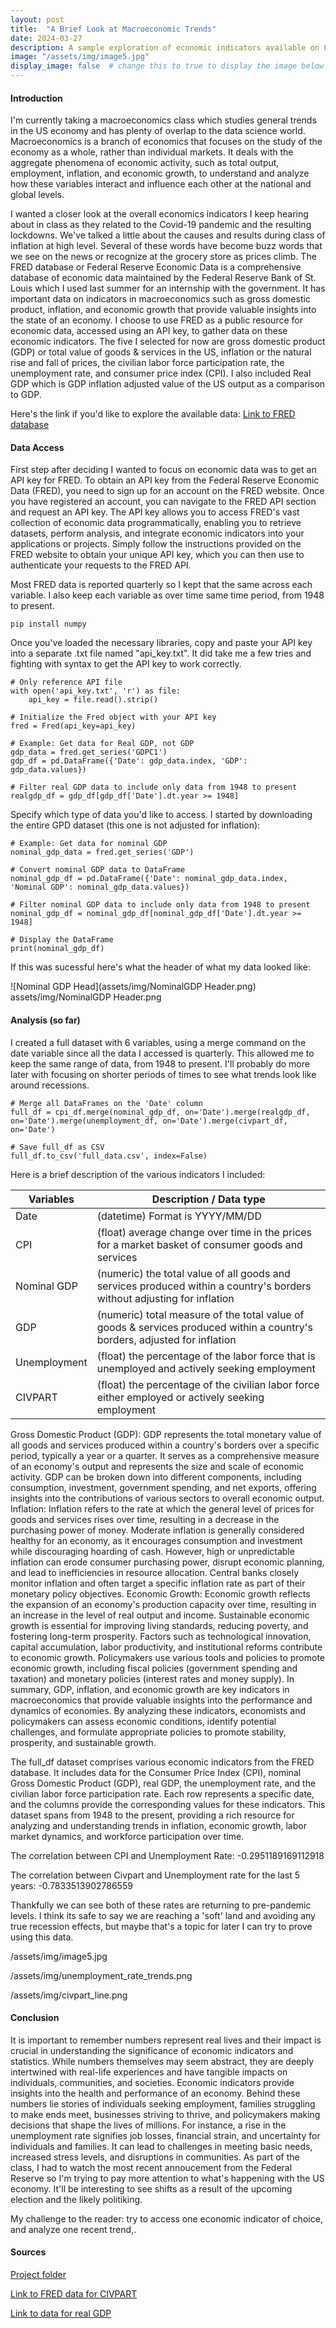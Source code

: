 ```yaml
---
layout: post
title:  "A Brief Look at Macroeconomic Trends"
date: 2024-03-27
description: A sample exploration of economic indicators available on FRED   
image: "/assets/img/image5.jpg"
display_image: false  # change this to true to display the image below the banner 
---
```


#### Introduction
I'm currently taking a macroeconomics class which studies general trends in the US economy and has plenty of overlap to the data science world. Macroeconomics is a branch of economics that focuses on the study of the economy as a whole, rather than individual markets. It deals with the aggregate phenomena of economic activity, such as total output, employment, inflation, and economic growth, to understand and analyze how these variables interact and influence each other at the national and global levels. 

I wanted a closer look at the overall economics indicators I keep hearing about in class as they related to the Covid-19 pandemic and the resulting lockdowns. We've talked a little about the causes and results during class of inflation at high level. Several of these words have become buzz words that we see on the news or recognize at the grocery store as prices climb. The FRED database or Federal Reserve Economic Data is a comprehensive database of economic data maintained by the Federal Reserve Bank of St. Louis which I used last summer for an internship with the government. It has important data on indicators in macroeconomics such as gross domestic product, inflation, and economic growth that provide valuable insights into the state of an economy. I choose to use FRED as a public resource for economic data, accessed using an API key, to gather data on these economic indicators. The five I selected for now are gross domestic product (GDP) or total value of goods & services in the US, inflation or the natural rise and fall of prices, the civilian labor force participation rate, the unemployment rate, and consumer price index (CPI).  I also included Real GDP which is GDP inflation adjusted value of the US output as a comparison to GDP.

Here's the link if you'd like to explore the available data: [Link to FRED database](https://fred.stlouisfed.org)

#### Data Access

First step after deciding I wanted to focus on economic data was to get an API key for FRED. To obtain an API key from the Federal Reserve Economic Data (FRED), you need to sign up for an account on the FRED website. Once you have registered an account, you can navigate to the FRED API section and request an API key. The API key allows you to access FRED's vast collection of economic data programmatically, enabling you to retrieve datasets, perform analysis, and integrate economic indicators into your applications or projects. Simply follow the instructions provided on the FRED website to obtain your unique API key, which you can then use to authenticate your requests to the FRED API.

Most FRED data is reported quarterly so I kept that the same across each variable. I also keep each variable as over time same time period, from 1948 to present.

```
pip install numpy
```
Once you've loaded the necessary libraries, copy and paste your API key into a separate .txt file named "api_key.txt". It did take me a few tries and fighting with syntax to get the API key to work correctly.
```
# Only reference API file
with open('api_key.txt', 'r') as file:
    api_key = file.read().strip()

# Initialize the Fred object with your API key
fred = Fred(api_key=api_key)

# Example: Get data for Real GDP, not GDP
gdp_data = fred.get_series('GDPC1')
gdp_df = pd.DataFrame({'Date': gdp_data.index, 'GDP': gdp_data.values})

# Filter real GDP data to include only data from 1948 to present
realgdp_df = gdp_df[gdp_df['Date'].dt.year >= 1948]
```

Specify which type of data you'd like to access. I started by downloading the entire GPD dataset (this one is not adjusted for inflation):

```
# Example: Get data for nominal GDP
nominal_gdp_data = fred.get_series('GDP')

# Convert nominal GDP data to DataFrame
nominal_gdp_df = pd.DataFrame({'Date': nominal_gdp_data.index, 'Nominal GDP': nominal_gdp_data.values})

# Filter nominal GDP data to include only data from 1948 to present
nominal_gdp_df = nominal_gdp_df[nominal_gdp_df['Date'].dt.year >= 1948]

# Display the DataFrame
print(nominal_gdp_df)
```
If this was sucessful here's what the header of what my data looked like:

![Nominal GDP Head](assets/img/NominalGDP Header.png)
assets/img/NominalGDP Header.png


#### Analysis (so far)

I created a full dataset with 6 variables, using a merge command on the date variable since all the data I accessed is quarterly. This allowed me to keep the same range of data, from 1948 to present. I'll probably do more later with focusing on shorter periods of times to see what trends look like around recessions.

```
# Merge all DataFrames on the 'Date' column
full_df = cpi_df.merge(nominal_gdp_df, on='Date').merge(realgdp_df, on='Date').merge(unemployment_df, on='Date').merge(civpart_df, on='Date')

# Save full_df as CSV
full_df.to_csv('full_data.csv', index=False)
```

Here is a brief description of the various indicators I included:

| Variables    | Description / Data type                                  |
| ------------ | ---------------------------------------------------------|
| Date         | (datetime) Format is YYYY/MM/DD                          |
| CPI          | (float) average change over time in the prices for a market basket of consumer goods and services |
| Nominal GDP  | (numeric) the total value of all goods and services produced within a country's borders without adjusting for inflation  |
| GDP          | (numeric) total measure of the total value of goods & services produced within a country's borders, adjusted for inflation |
| Unemployment | (float) the percentage of the labor force that is unemployed and actively seeking employment |
| CIVPART      | (float) the percentage of the civilian labor force either employed or actively seeking employment |


Gross Domestic Product (GDP):
GDP represents the total monetary value of all goods and services produced within a country's borders over a specific period, typically a year or a quarter. It serves as a comprehensive measure of an economy's output and represents the size and scale of economic activity. GDP can be broken down into different components, including consumption, investment, government spending, and net exports, offering insights into the contributions of various sectors to overall economic output.
Inflation:
Inflation refers to the rate at which the general level of prices for goods and services rises over time, resulting in a decrease in the purchasing power of money. Moderate inflation is generally considered healthy for an economy, as it encourages consumption and investment while discouraging hoarding of cash. However, high or unpredictable inflation can erode consumer purchasing power, disrupt economic planning, and lead to inefficiencies in resource allocation. Central banks closely monitor inflation and often target a specific inflation rate as part of their monetary policy objectives.
Economic Growth:
Economic growth reflects the expansion of an economy's production capacity over time, resulting in an increase in the level of real output and income. Sustainable economic growth is essential for improving living standards, reducing poverty, and fostering long-term prosperity. Factors such as technological innovation, capital accumulation, labor productivity, and institutional reforms contribute to economic growth. Policymakers use various tools and policies to promote economic growth, including fiscal policies (government spending and taxation) and monetary policies (interest rates and money supply).
In summary, GDP, inflation, and economic growth are key indicators in macroeconomics that provide valuable insights into the performance and dynamics of economies. By analyzing these indicators, economists and policymakers can assess economic conditions, identify potential challenges, and formulate appropriate policies to promote stability, prosperity, and sustainable growth.

The full_df dataset comprises various economic indicators from the FRED database. It includes data for the Consumer Price Index (CPI), nominal Gross Domestic Product (GDP), real GDP, the unemployment rate, and the civilian labor force participation rate. Each row represents a specific date, and the columns provide the corresponding values for these indicators. This dataset spans from 1948 to the present, providing a rich resource for analyzing and understanding trends in inflation, economic growth, labor market dynamics, and workforce participation over time.


The correlation between CPI and Unemployment Rate: -0.2951189169112918

The correlation between Civpart and Unemployment rate for the last 5 years: -0.7833513902786559

Thankfully we can see both of these rates are returning to pre-pandemic levels. I think its safe to say we are reaching a 'soft' land and avoiding any true recession effects, but maybe that's a topic for later I can try to prove using this data.

/assets/img/image5.jpg

/assets/img/unemployment_rate_trends.png

/assets/img/civpart_line.png

#### Conclusion
It is important to remember numbers represent real lives and their impact is crucial in understanding the significance of economic indicators and statistics. While numbers themselves may seem abstract, they are deeply intertwined with real-life experiences and have tangible impacts on individuals, communities, and societies. Economic indicators provide insights into the health and performance of an economy. Behind these numbers lie stories of individuals seeking employment, families struggling to make ends meet, businesses striving to thrive, and policymakers making decisions that shape the lives of millions. For instance, a rise in the unemployment rate signifies job losses, financial strain, and uncertainty for individuals and families. It can lead to challenges in meeting basic needs, increased stress levels, and disruptions in communities. As part of the class, I had to watch the most recent annoucement from the Federal Reserve so I'm trying to pay more attention to what's happening with the US economy. It'll be interesting to see shifts as a result of the upcoming election and the likely politiking.

My challenge to the reader: try to access one economic indicator of choice, and analyze one recent trend,.


#### Sources
[Project folder](https://github.com/t-anderson21/blog-project/tree/main)

[Link to FRED data for CIVPART](https://fred.stlouisfed.org/series/CIVPART)

[Link to data for real GDP](https://fred.stlouisfed.org/series/GDPC1)
